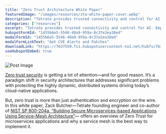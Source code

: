 ```yaml
---
title: "Zero Trust Architecture White Paper"
featuredImage: "/images/resources/zta-white-paper-cover.webp"
description: "Tetrate provides trusted connectivity and control for AI. Empower developers while safeguarding the business. Built atop the proven Envoy proxy & Envoy AI Gateway."
categories: ["resources"]
excerpt: "Tetrate provides trusted connectivity and control for AI. Empower developers while safeguarding the business. Built atop the proven Envoy proxy & Envoy AI Gateway."
hubspotFormId: "1455b6e5-5546-40a9-959a-8c37e2ea38ed"
modalFormId: "1455b6e5-5546-40a9-959a-8c37e2ea38ed"
modalFormLinkText: "Get CVE Alerts and Patches"
downloadLink: "https://7637559.fs1.hubspotusercontent-na1.net/hubfs/7637559/Resources%20and%20PDFs/White%20Papers/Tetrate-Zero-Trust-Architecture-White-Paper.pdf"
useHubspotEmbed: true
---
```


![Post Image](/images/resources/zta-white-paper-cover.webp)

[Zero trust security](/learn/zero-trust/what-is-zero-trust-security/) is getting a lot of attention—and for good reason. It’s a paradigm shift in security architectures that addresses significant problems with protecting the highly dynamic, distributed systems driving today’s cloud-native applications.

But, zero trust is more than just authentication and encryption on the wire. In this white paper, Zack Butcher—Tetrate founding engineer and co-author of [NIST SP 800-204a, “Building Secure Microservices-based Applications Using Service-Mesh Architecture”](https://csrc.nist.gov/pubs/sp/800/204/a/final)— offers an overview of Zero Trust for microservices applications and why a service mesh is the best way to implement it.

